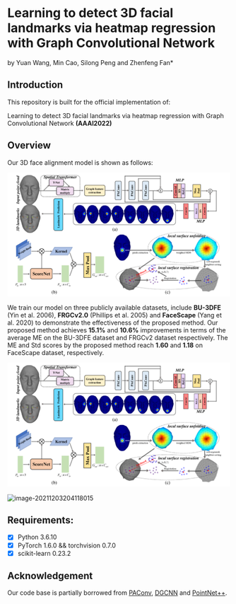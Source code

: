 # Learning to detect 3D facial landmarks via heatmap regression with Graph Convolutional  Network

by Yuan Wang, Min Cao, Silong Peng and Zhenfeng Fan*

## Introduction

This repository is built for the official implementation of:

Learning to detect 3D facial landmarks via heatmap regression with Graph Convolutional  Network  **(AAAI2022)**

## Overview

Our 3D face alignment model is shown as follows: 

<img src="figure\3DFA-GCN.png" alt="3DFA-GCN" style="zoom: 67%;" />

We train our model on three publicly available datasets, include **BU-3DFE** (Yin et al. 2006), **FRGCv2.0** (Phillips et al. 2005) and **FaceScape** (Yang et al. 2020) to demonstrate the effectiveness of the proposed method. Our proposed method achieves **15.1%** and **10.6%** improvements in terms of the average ME on the BU-3DFE dataset and FRGCv2 dataset respectively. The ME and Std scores by the proposed method reach **1.60** and **1.18** on FaceScape dataset, respectively.

![3DFA-GCN](figure\3DFA-GCN.png)

![image-20211203204118015](C:\Users\yuawang\AppData\Roaming\Typora\typora-user-images\image-20211203204118015.png)

## Requirements:

- [x] Python 3.6.10
- [x] PyTorch 1.6.0 && torchvision 0.7.0
- [x] scikit-learn 0.23.2

## Acknowledgement

Our code base is partially borrowed from [PAConv](https://github.com/CVMI-Lab/PAConv), [DGCNN](https://github.com/WangYueFt/dgcnn) and [PointNet++](https://github.com/charlesq34/pointnet2).

